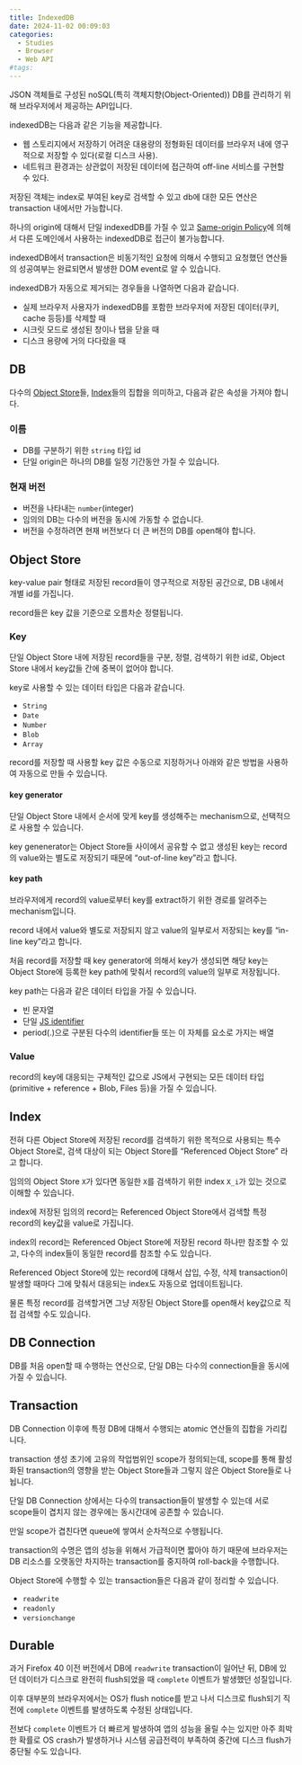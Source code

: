 ```yaml
---
title: IndexedDB
date: 2024-11-02 00:09:03
categories:
  - Studies
  - Browser
  - Web API
#tags:
---
```

JSON 객체들로 구성된 noSQL(특히 객체지향(Object-Oriented)) DB를 관리하기 위해 브라우저에서 제공하는 API입니다.

indexedDB는 다음과 같은 기능을 제공합니다.

- 웹 스토리지에서 저장하기 어려운 대용량의 정형화된 데이터를 브라우저 내에 영구적으로 저장할 수 있다(로컬 디스크 사용).
- 네트워크 환경과는 상관없이 저장된 데이터에 접근하여 off-line 서비스를 구현할 수 있다.

저장된 객체는 index로 부여된 key로 검색할 수 있고 db에 대한 모든 연산은 transaction 내에서만 가능합니다.

하나의 origin에 대해서 단일 indexedDB를 가질 수 있고 [Same-origin Policy](https://developer.mozilla.org/en-US/docs/Web/Security/Same-origin_policy)에 의해서 다른 도메인에서 사용하는 indexedDB로 접근이 불가능합니다.

indexedDB에서 transaction은 비동기적인 요청에 의해서 수행되고 요청했던 연산들의 성공여부는 완료되면서 발생한 DOM event로 알 수 있습니다.

indexedDB가 자동으로 제거되는 경우들을 나열하면 다음과 같습니다.

- 실제 브라우저 사용자가 indexedDB를 포함한 브라우저에 저장된 데이터(쿠키, cache 등등)를 삭제할 때
- 시크릿 모드로 생성된 창이나 탭을 닫을 때
- 디스크 용량에 거의 다다랐을 때

## DB

다수의 [Object Store](#Object-Store)들, [Index](#Index)들의 집합을 의미하고, 다음과 같은 속성을 가져야 합니다.

### 이름

- DB를 구분하기 위한 `string` 타입 id
- 단일 origin은 하나의 DB를 일정 기간동안 가질 수 있습니다.

### 현재 버전

- 버전을 나타내는 `number`(integer)
- 임의의 DB는 다수의 버전을 동시에 가동할 수 없습니다.
- 버전을 수정하려면 현재 버전보다 더 큰 버전의 DB를 open해야 합니다.

## Object Store

key-value pair 형태로 저장된 record들이 영구적으로 저장된 공간으로, DB 내에서 개별 id를 가집니다.

record들은 key 값을 기준으로 오름차순 정렬됩니다.

### Key

단일 Object Store 내에 저장된 record들을 구분, 정렬, 검색하기 위한 id로, Object Store 내에서 key값들 간에 중복이 없어야 합니다.

key로 사용할 수 있는 데이터 타입은 다음과 같습니다.

- `String`
- `Date`
- `Number`
- `Blob`
- `Array`

record를 저장할 때 사용할 key 값은 수동으로 지정하거나 아래와 같은 방법을 사용하여 자동으로 만들 수 있습니다.

#### key generator

단일 Object Store 내에서 순서에 맞게 key를 생성해주는 mechanism으로, 선택적으로 사용할 수 있습니다.

key genenerator는 Object Store들 사이에서 공유할 수 없고 생성된 key는 record의 value와는 별도로 저장되기 때문에 “out-of-line key”라고 합니다.

#### key path

브라우저에게 record의 value로부터 key를 extract하기 위한 경로를 알려주는 mechanism입니다.

record 내에서 value와 별도로 저장되지 않고 value의 일부로서 저장되는 key를 “in-line key”라고 합니다.

처음 record를 저장할 때 key generator에 의해서 key가 생성되면 해당 key는 Object Store에 등록한 key path에 맞춰서 record의 value의 일부로 저장됩니다.

key path는 다음과 같은 데이터 타입을 가질 수 있습니다.

- 빈 문자열
- 단일 [JS identifier](https://developer.mozilla.org/en-US/docs/Glossary/Identifier)
- period(.)으로 구분된 다수의 identifier들 또는 이 자체를 요소로 가지는 배열

### Value

record의 key에 대응되는 구체적인 값으로 JS에서 구현되는 모든 데이터 타입(primitive + reference + Blob, Files 등)을 가질 수 있습니다.

## Index

전혀 다른 Object Store에 저장된 record를 검색하기 위한 목적으로 사용되는 특수 Object Store로, 검색 대상이 되는 Object Store를 “Referenced Object Store” 라고 합니다.

임의의 Object Store `X`가 있다면 동일한 `X`를 검색하기 위한 index `X_i`가 있는 것으로 이해할 수 있습니다.

index에 저장된 임의의 record는 Referenced Object Store에서 검색할 특정 record의 key값을 value로 가집니다.

index의 record는 Referenced Object Store에 저장된 record 하나만 참조할 수 있고, 다수의 index들이 동일한 record를 참조할 수도 있습니다.

Referenced Object Store에 있는 record에 대해서 삽입, 수정, 삭제 transaction이 발생할 때마다 그에 맞춰서 대응되는 index도 자동으로 업데이트됩니다.

물론 특정 record를 검색할거면 그냥 저장된 Object Store를 open해서 key값으로 직접 검색할 수도 있습니다.

## DB Connection

DB를 처음 open할 때 수행하는 연산으로, 단일 DB는 다수의 connection들을 동시에 가질 수 있습니다.

## Transaction

DB Connection 이후에 특정 DB에 대해서 수행되는 atomic 연산들의 집합을 가리킵니다.

transaction 생성 초기에 고유의 작업범위인 scope가 정의되는데, scope를 통해 활성화된 transaction의 영향을 받는 Object Store들과 그렇지 않은 Object Store들로 나뉩니다.

단일 DB Connection 상에서는 다수의 transaction들이 발생할 수 있는데 서로 scope들이 겹치지 않는 경우에는 동시간대에 공존할 수 있습니다.

만일 scope가 겹친다면 queue에 쌓여서 순차적으로 수행됩니다.

transaction의 수명은 앱의 성능을 위해서 가급적이면 짧아야 하기 때문에 브라우저는 DB 리소스를 오랫동안 차지하는 transaction를 중지하여 roll-back을 수행합니다.

Object Store에 수행할 수 있는 transaction들은 다음과 같이 정리할 수 있습니다.

- `readwrite`
- `readonly`
- `versionchange`

## Durable

과거 Firefox 40 이전 버전에서 DB에 `readwrite` transaction이 일어난 뒤, DB에 있던 데이터가 디스크로 완전히 flush되었을 때 `complete` 이벤트가 발생했던 성질입니다.

이후 대부분의 브라우저에서는 OS가 flush notice를 받고 나서 디스크로 flush되기 직전에 `complete` 이벤트를 발생하도록 수정된 상태입니다.

전보다 `complete` 이벤트가 더 빠르게 발생하여 앱의 성능을 올릴 수는 있지만 아주 희박한 확률로 OS crash가 발생하거나 시스템 공급전력이 부족하여 중간에 디스크 flush가 중단될 수도 있습니다.
